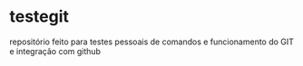 # testegit

repositório feito para testes pessoais de comandos e funcionamento do GIT e integração com github
